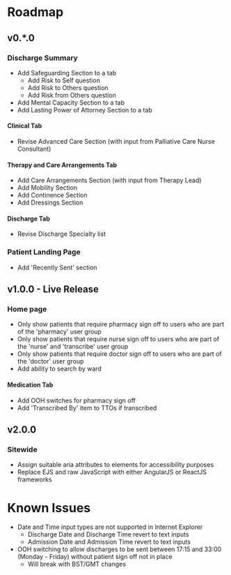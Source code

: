 # Roadmap

## v0.*.0

### Discharge Summary

-   Add Safeguarding Section to a tab
    -   Add Risk to Self question
    -   Add Risk to Others question
    -   Add Risk from Others question
-   Add Mental Capacity Section to a tab
-   Add Lasting Power of Attorney Section to a tab

#### Clinical Tab

-   Revise Advanced Care Section (with input from Palliative Care Nurse Consultant)

#### Therapy and Care Arrangements Tab

-   Add Care Arrangements Section (with input from Therapy Lead)
-   Add Mobility Section
-   Add Continence Section
-   Add Dressings Section

#### Discharge Tab

-   Revise Discharge Specialty list

### Patient Landing Page

-   Add 'Recently Sent' section

## v1.0.0 - Live Release

### Home page

-   Only show patients that require pharmacy sign off to users who are part of the 'pharmacy' user group
-   Only show patients that require nurse sign off to users who are part of the 'nurse' and 'transcribe' user group
-   Only show patients that require doctor sign off to users who are part of the 'doctor' user group
-   Add ability to search by ward

#### Medication Tab

-   Add OOH switches for pharmacy sign off
-   Add 'Transcribed By' item to TTOs if transcribed

## v2.0.0

### Sitewide

-   Assign suitable aria attributes to elements for accessibility purposes
-   Replace EJS and raw JavaScript with either AngularJS or ReactJS frameworks

# Known Issues

-   Date and Time input types are not supported in Internet Explorer
    -   Discharge Date and Discharge Time revert to text inputs
    -   Admission Date and Admission Time revert to text inputs
-   OOH switching to allow discharges to be sent between 17:15 and 33:00 (Monday - Friday) without patient sign off not in place
    -   Will break with BST/GMT changes
